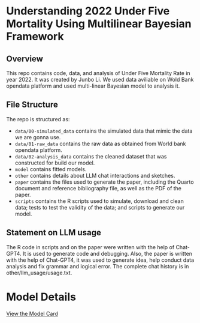 # Understanding 2022 Under Five Mortality Using Multilinear Bayesian Framework

## Overview

This repo contains code, data, and analysis of Under Five Mortality Rate in year 2022. It was created by Junbo Li. We used data aviliable on Wold Bank opendata platform and used multi-linear Bayesian model to analysis it. 


## File Structure

The repo is structured as:

-   `data/00-simulated_data` contains the simulated data that mimic the data we are gonna use.
-   `data/01-raw_data` contains the raw data as obtained from World bank opendata platform.
-   `data/02-analysis_data` contains the cleaned dataset that was constructed for build our model.
-   `model` contains fitted models. 
-   `other` contains details about LLM chat interactions and sketches.
-   `paper` contains the files used to generate the paper, including the Quarto document and reference bibliography file, as well as the PDF of the paper. 
-   `scripts` contains the R scripts used to simulate, download and clean data; tests to test the validity of the data; and scripts to generate our model.


## Statement on LLM usage

The R code in scripts and on the paper were written with the help of Chat-GPT4. It is used to generate code and debugging. Also, the paper is written with the help of Chat-GPT4, it was used to generate idea, help conduct data analysis and fix grammar and logical error. The complete chat history is in other/llm_usage/usage.txt.

# Model Details

[View the Model Card](modelcard.md)
